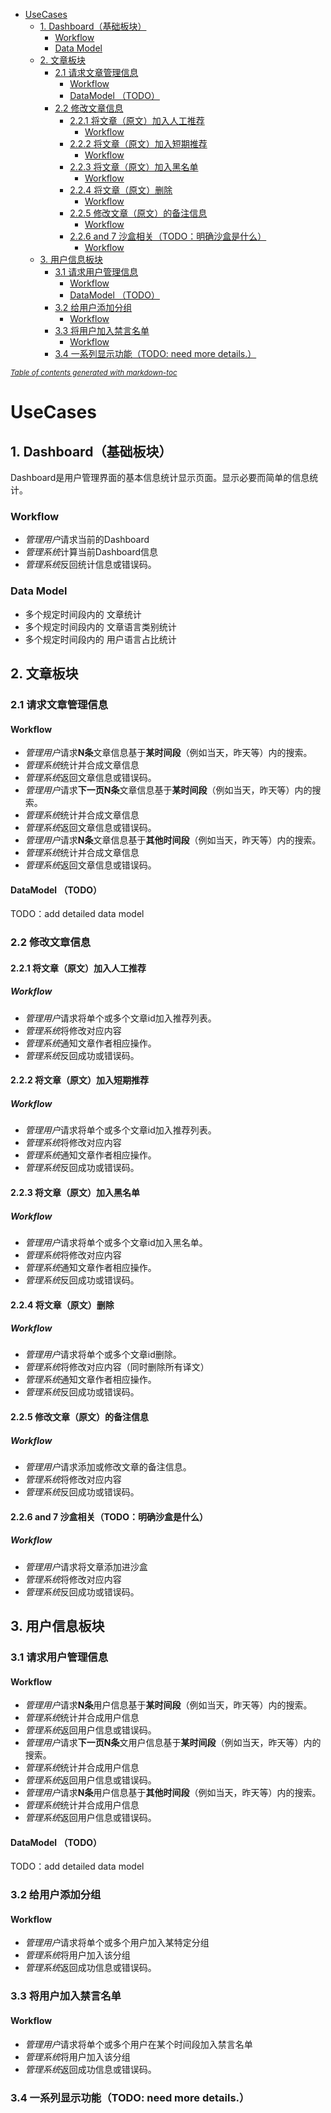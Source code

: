 - [UseCases](#usecases)
  * [1. Dashboard（基础板块）](#1-dashboard------)
    + [Workflow](#workflow)
    + [Data Model](#data-model)
  * [2. 文章板块](#2-----)
    + [2.1 请求文章管理信息](#21---------)
      - [Workflow](#workflow-1)
      - [DataModel （TODO）](#datamodel--todo-)
    + [2.2 修改文章信息](#22-------)
      - [2.2.1 将文章（原文）加入人工推荐](#221--------------)
        * [Workflow](#workflow-2)
      - [2.2.2 将文章（原文）加入短期推荐](#222--------------)
        * [Workflow](#workflow-3)
      - [2.2.3 将文章（原文）加入黑名单](#223-------------)
        * [Workflow](#workflow-4)
      - [2.2.4 将文章（原文）删除](#224----------)
        * [Workflow](#workflow-5)
      - [2.2.5 修改文章（原文）的备注信息](#225--------------)
        * [Workflow](#workflow-6)
      - [2.2.6 and 7 沙盒相关（TODO：明确沙盒是什么）](#226-and-7------todo---------)
        * [Workflow](#workflow-7)
  * [3. 用户信息板块](#3-------)
    + [3.1 请求用户管理信息](#31---------)
      - [Workflow](#workflow-8)
      - [DataModel （TODO）](#datamodel--todo--1)
    + [3.2 给用户添加分组](#32--------)
      - [Workflow](#workflow-9)
    + [3.3 将用户加入禁言名单](#33----------)
      - [Workflow](#workflow-10)
    + [3.4 一系列显示功能（TODO: need more details.）](#34---------todo--need-more-details-)

<small><i><a href='http://ecotrust-canada.github.io/markdown-toc/'>Table of contents generated with markdown-toc</a></i></small>

# UseCases
## 1. Dashboard（基础板块）
Dashboard是用户管理界面的基本信息统计显示页面。显示必要而简单的信息统计。
### Workflow
* *管理用户*请求当前的Dashboard
* *管理系统*计算当前Dashboard信息
* *管理系统*反回统计信息或错误码。

### Data Model
* 多个规定时间段内的 文章统计
* 多个规定时间段内的 文章语言类别统计
* 多个规定时间段内的 用户语言占比统计

## 2. 文章板块
### 2.1 请求文章管理信息
#### Workflow
* *管理用户*请求**N条**文章信息基于**某时间段**（例如当天，昨天等）内的搜索。
* *管理系统*统计并合成文章信息
* *管理系统*返回文章信息或错误码。
* *管理用户*请求**下一页N条**文章信息基于**某时间段**（例如当天，昨天等）内的搜索。
* *管理系统*统计并合成文章信息
* *管理系统*返回文章信息或错误码。
* *管理用户*请求**N条**文章信息基于**其他时间段**（例如当天，昨天等）内的搜索。
* *管理系统*统计并合成文章信息
* *管理系统*返回文章信息或错误码。
#### DataModel （TODO）
TODO：add detailed data model

### 2.2 修改文章信息
#### 2.2.1 将文章（原文）加入人工推荐
##### Workflow
* *管理用户*请求将单个或多个文章id加入推荐列表。
* *管理系统*将修改对应内容
* *管理系统*通知文章作者相应操作。
* *管理系统*反回成功或错误码。

#### 2.2.2 将文章（原文）加入短期推荐
##### Workflow
* *管理用户*请求将单个或多个文章id加入推荐列表。
* *管理系统*将修改对应内容
* *管理系统*通知文章作者相应操作。
* *管理系统*反回成功或错误码。

#### 2.2.3 将文章（原文）加入黑名单
##### Workflow
* *管理用户*请求将单个或多个文章id加入黑名单。
* *管理系统*将修改对应内容
* *管理系统*通知文章作者相应操作。
* *管理系统*反回成功或错误码。

#### 2.2.4 将文章（原文）删除
##### Workflow
* *管理用户*请求将单个或多个文章id删除。
* *管理系统*将修改对应内容（同时删除所有译文）
* *管理系统*通知文章作者相应操作。
* *管理系统*反回成功或错误码。

#### 2.2.5 修改文章（原文）的备注信息
##### Workflow
* *管理用户*请求添加或修改文章的备注信息。
* *管理系统*将修改对应内容
* *管理系统*反回成功或错误码。

#### 2.2.6 and 7 沙盒相关（TODO：明确沙盒是什么）
##### Workflow
* *管理用户*请求将文章添加进沙盒
* *管理系统*将修改对应内容
* *管理系统*反回成功或错误码。

## 3. 用户信息板块
### 3.1 请求用户管理信息
#### Workflow
* *管理用户*请求**N条**用户信息基于**某时间段**（例如当天，昨天等）内的搜索。
* *管理系统*统计并合成用户信息
* *管理系统*返回用户信息或错误码。
* *管理用户*请求**下一页N条**文用户信息基于**某时间段**（例如当天，昨天等）内的搜索。
* *管理系统*统计并合成用户信息
* *管理系统*返回用户信息或错误码。
* *管理用户*请求**N条**用户信息基于**其他时间段**（例如当天，昨天等）内的搜索。
* *管理系统*统计并合成用户信息
* *管理系统*返回用户信息或错误码。
#### DataModel （TODO）
TODO：add detailed data model

### 3.2 给用户添加分组
#### Workflow
* *管理用户*请求将单个或多个用户加入某特定分组
* *管理系统*将用户加入该分组
* *管理系统*返回成功信息或错误码。

### 3.3 将用户加入禁言名单
#### Workflow
* *管理用户*请求将单个或多个用户在某个时间段加入禁言名单
* *管理系统*将用户加入该分组
* *管理系统*返回成功信息或错误码。

### 3.4 一系列显示功能（TODO: need more details.）